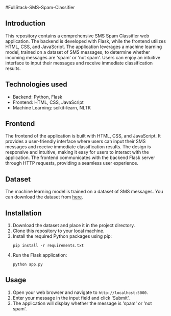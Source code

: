 #FullStack-SMS-Spam-Classifier
## Introduction
This repository contains a comprehensive SMS Spam Classifier web application. The backend is developed with Flask, while the frontend utilizes HTML, CSS, and JavaScript. The application leverages a machine learning model, trained on a dataset of SMS messages, to determine whether incoming messages are 'spam' or 'not spam'. Users can enjoy an intuitive interface to input their messages and receive immediate classification results.

## Technologies used
- Backend: Python, Flask
- Frontend: HTML, CSS, JavaScript
- Machine Learning: scikit-learn, NLTK

## Frontend
The frontend of the application is built with HTML, CSS, and JavaScript. It provides a user-friendly interface where users can input their SMS messages and receive immediate classification results. The design is responsive and intuitive, making it easy for users to interact with the application. The frontend communicates with the backend Flask server through HTTP requests, providing a seamless user experience.

## Dataset
The machine learning model is trained on a dataset of SMS messages. You can download the dataset from [here](https://www.kaggle.com/datasets/uciml/sms-spam-collection-dataset/download?datasetVersionNumber=1).

## Installation
1. Download the dataset and place it in the project directory.
2. Clone this repository to your local machine.
3. Install the required Python packages using pip:
    ```
    pip install -r requirements.txt
    ```
4. Run the Flask application:
    ```
    python app.py
    ```

## Usage
1. Open your web browser and navigate to `http://localhost:5000`.
2. Enter your message in the input field and click 'Submit'.
3. The application will display whether the message is 'spam' or 'not spam'.


